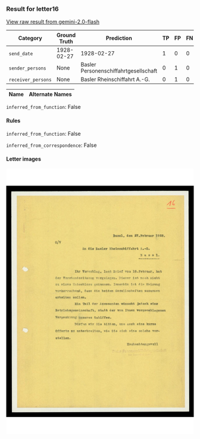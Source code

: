 ### Result for letter16
[View raw result from gemini-2.0-flash](https://github.com/RISE-UNIBAS/humanities_data_benchmark/blob/main/results/2025-04-01/T13/request_T13_letter16.json)

| Category          | Ground Truth | Prediction | TP | FP | FN |
|------------------|--------------|------------|----|----|----|
| `send_date`        | 1928-02-27 | 1928-02-27 | 1 | 0 | 0 |
| `sender_persons`  | None | Basler Personenschiffahrtgesellschaft | 0 | 1 | 0 |
| `receiver_persons` | None | Basler Rheinschiffahrt A.-G. | 0 | 1 | 0 |

| Name | Alternate Names |
| --- | --- |

`inferred_from_function`: False

#### Rules
`inferred_from_function`: False

`inferred_from_correspondence`: False

#### Letter images

<img src="https://github.com/RISE-UNIBAS/humanities_data_benchmark/blob/main/benchmarks/metadata_extraction/images/letter16_p1.jpg?raw=true" alt="letter16_p1.jpg" width="800px">